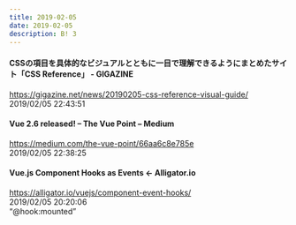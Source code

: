```yaml
---
title: 2019-02-05
date: 2019-02-05
description: B! 3
---
```


#### CSSの項目を具体的なビジュアルとともに一目で理解できるようにまとめたサイト「CSS Reference」 - GIGAZINE
https://gigazine.net/news/20190205-css-reference-visual-guide/<br>
2019/02/05 22:43:51<br>


#### Vue 2.6 released! – The Vue Point – Medium
https://medium.com/the-vue-point/66aa6c8e785e<br>
2019/02/05 22:38:25<br>


#### Vue.js Component Hooks as Events ← Alligator.io
https://alligator.io/vuejs/component-event-hooks/<br>
2019/02/05 20:20:06<br>
“@hook:mounted”


